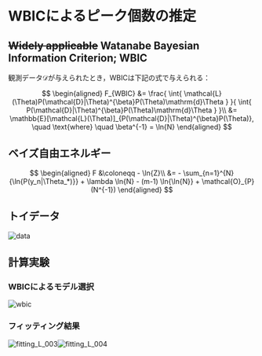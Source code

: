 # WBICによるピーク個数の推定

## ~~Widely applicable~~ Watanabe Bayesian Information Criterion; WBIC
観測データ$`\mathcal{D}`$が与えられたとき，WBICは下記の式で与えられる：

$$
\begin{aligned}
  F_{WBIC} &= \frac{
                \int{ \mathcal{L}(\Theta)P(\mathcal{D}|\Theta)^{\beta}P(\Theta)\mathrm{d}\Theta }
              }{
                \int{ P(\mathcal{D}|\Theta)^{\beta}P(\Theta)\mathrm{d}\Theta }
              }\\
  &= \mathbb{E}[\mathcal{L}(\Theta)]_{P(\mathcal{D}|\Theta)^{\beta}P(\Theta)},
  \quad \text{where} \quad \beta^{-1} = \ln{N}
\end{aligned}
$$

## ベイズ自由エネルギー

$$
\begin{aligned}
  F &\coloneqq - \ln{Z}\\
    &= - \sum_{n=1}^{N}{\ln{P(y_n|\Theta_*)}} + \lambda \ln{N} - (m-1) \ln{\ln{N}} + \mathcal{O}_{P}(N^{-1})
\end{aligned}
$$

## トイデータ

![data](https://github.com/user-attachments/assets/a00186c2-6fcf-485d-a5f5-f22ac95c0036)

## 計算実験

### WBICによるモデル選択

![wbic](https://github.com/user-attachments/assets/eb90503b-a191-44aa-8391-85aaa0804259)


### フィッティング結果

![fitting_L_003](https://github.com/user-attachments/assets/e6e0b702-80e8-414a-8872-2b17487993cb)![fitting_L_004](https://github.com/user-attachments/assets/5dea02cd-7bb1-4a72-8632-25e8a339ca3e)

